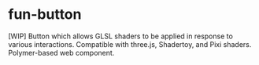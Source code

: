 # fun-button
[WIP] Button which allows GLSL shaders to be applied in response to various interactions. Compatible with three.js, Shadertoy, and Pixi shaders. Polymer-based web component.
